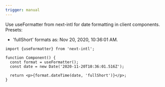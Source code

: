 ```yaml
---
trigger: manual
---
```


Use useFormatter from next-intl for date formatting in client components.
Presets:
- 'fullShort' formats as: Nov 20, 2020, 10:36:01 AM.

```tsx
import {useFormatter} from 'next-intl';

function Component() {
  const format = useFormatter();
  const date = new Date('2020-11-20T10:36:01.516Z');

  return <p>{format.dateTime(date, 'fullShort')}</p>;
}
```